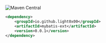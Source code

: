 ![Maven Central](https://maven-badges.herokuapp.com/maven-central/io.github.light0x00/mybatis-ext/badge.svg)

```xml
<dependency>
    <groupId>io.github.light0x00</groupId>
    <artifactId>mybatis-ext</artifactId>
    <version>0.0.1</version>
</dependency>
```